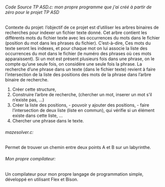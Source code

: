 ###### Code Source TP ASD.c: mon propre programme que j'ai créé à partir de zéro pour le projet TP ASD

Contexte du projet: l’objectif de ce projet est d’utiliser les arbres binaires de recherches pour indexer un fichier texte donné. Cet arbre contient les différents mots du fichier texte avec les occurrences du mots dans le fichier (position du mot dans les phrases du fichier).
C’est-à-dire, Ces mots du texte seront les indexes, et pour chaque mot on lui associe la liste des occurrences du mot dans le fichier (le numéro des phrases où ces mots apparaissent). Si un mot est présent plusieurs fois dans une phrase, on le compte qu’une seule fois, on considère une seule fois la phrase.
La recherche d’une phrase dans un texte (dans le fichier texte) revient à faire l’intersection de la liste des positions des mots de la phrase dans l’arbre binaire de recherche.
1. Créer cette structure,
2. Construire l’arbre de recherche, (chercher un mot, inserer un mot s’il n’existe pas, …)
3. Créer la liste des positions, - pouvoir y ajouter des positions, - faire l’intersection de deux liste (liste en commun), qui vérifie si un élément existe dans cette liste, …
4. Chercher une phrase dans le texte.

###### mazesolver.c:
Permet de trouver un chemin entre deux points A et B sur un labyrinthe.

###### Mon propre compilateur:
Un compilateur pour mon propre langage de programmation simple, développé en utilisant Flex et Bison.
